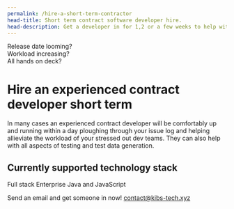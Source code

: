 ```yaml
---
permalink: /hire-a-short-term-contractor
head-title: Short term contract software developer hire. 
head-description: Get a developer in for 1,2 or a few weeks to help with workload.
---
```

<div class="splash">
<div class="h1">Release date looming?</div>

<div class="h2">Workload increasing?</div>

<div class="h3">All hands on deck?</div>

</div>


# Hire an experienced contract developer short term


In many cases an experienced contract developer
will be comfortably up and running within a day 
 ploughing through your issue log and 
 helping allieviate the workload of your 
stressed out dev teams. They can also help with all aspects of
 testing and test data generation.


## Currently supported technology stack
Full stack Enterprise Java and JavaScript 

Send an email and get someone in now! 
<a href="contact@kibs-tech.xyz">contact@kibs-tech.xyz</a>

